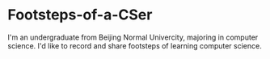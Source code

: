 # Footsteps-of-a-CSer
I'm an undergraduate from Beijing Normal Univercity, majoring in computer science. I'd like to record and share footsteps of learning computer science. 
